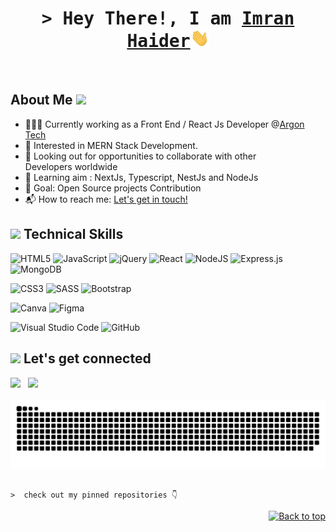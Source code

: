 <!-- Intro Start -->
<h1 align="center">
        <samp>&gt; Hey There!, I am
                <b><a href="https://www.linkedin.com/in/imran-h-6b6734175/" target="_blank">Imran Haider</a></b><img src="wave.gif" width="30">
        </samp>
</h1>
<!-- Intro End -->

<br>

<!-- About Me Start  -->
<h2> About Me <img src="https://media.giphy.com/media/mGcNjsfWAjY5AEZNw6/giphy.gif" width="50">️</h2>

- 👩🏻‍💻 Currently working as a Front End / React Js Developer @[Argon Tech](https://www.linkedin.com/company/argontech/)
- 🧐 Interested in MERN Stack Development.
- 👯 Looking out for opportunities to collaborate with other Developers worldwide
- 🌱 Learning aim : NextJs, Typescript, NestJs and NodeJs
- 🎯 Goal: Open Source projects Contribution
- 📬 How to reach me: [Let's get in touch!](https://www.linkedin.com/in/imran-h-6b6734175/)
<!-- About Me End  -->

<!-- Technical Skills Start  -->
<h2><img src="https://media.giphy.com/media/cmCEsJZHYBPels360q/giphy.gif" width="50"> Technical Skills</h2>

![HTML5](https://img.shields.io/badge/html5-%23E34F26.svg?style=for-the-badge&logo=html5&logoColor=white)
![JavaScript](https://img.shields.io/badge/javascript-%23323330.svg?style=for-the-badge&logo=javascript&logoColor=%23F7DF1E)
![jQuery](https://img.shields.io/badge/jquery-%230769AD.svg?style=for-the-badge&logo=jquery&logoColor=white)
![React](https://img.shields.io/badge/react-%2320232a.svg?style=for-the-badge&logo=react&logoColor=%2361DAFB)
![NodeJS](https://img.shields.io/badge/node.js-6DA55F?style=for-the-badge&logo=node.js&logoColor=white)
![Express.js](https://img.shields.io/badge/express.js-%23404d59.svg?style=for-the-badge&logo=express&logoColor=%2361DAFB)
![MongoDB](https://img.shields.io/badge/MongoDB-%234ea94b.svg?style=for-the-badge&logo=mongodb&logoColor=white)

![CSS3](https://img.shields.io/badge/css3-%231572B6.svg?style=for-the-badge&logo=css3&logoColor=white)
![SASS](https://img.shields.io/badge/SASS-hotpink.svg?style=for-the-badge&logo=SASS&logoColor=white)
![Bootstrap](https://img.shields.io/badge/Bootstrap-563D7C?style=for-the-badge&logo=bootstrap&logoColor=white)

![Canva](https://img.shields.io/badge/Canva-%2300C4CC.svg?style=for-the-badge&logo=Canva&logoColor=white)
![Figma](https://img.shields.io/badge/figma-%23F24E1E.svg?style=for-the-badge&logo=figma&logoColor=white)

![Visual Studio Code](https://img.shields.io/badge/Visual%20Studio%20Code-0078d7.svg?style=for-the-badge&logo=visual-studio-code&logoColor=white)
![GitHub](https://img.shields.io/badge/github-%23121011.svg?style=for-the-badge&logo=github&logoColor=white) <br>

<!-- Technical Skills End  -->

<!-- Connection Start -->
<h2>
    <img src="https://media.giphy.com/media/LnQjpWaON8nhr21vNW/giphy.gif" width="50"> 
    Let's get connected 
</h2>

<div>
<!-- LinkedIn -->
<a href="https://www.linkedin.com/in/imran-h-6b6734175/" target="_blank"><img src="https://img.shields.io/badge/linkedin-%230077B5.svg?&style=for-the-badge&logo=linkedin&logoColor=white" /></a>&nbsp;&nbsp;
<!-- Stakoverflow -->
<img src="https://img.shields.io/badge/-Stackoverflow-FE7A16?style=for-the-badge&logo=stack-overflow&logoColor=white" />
</div>
<!-- Connection End -->

<br>

<!-- Snake Start -->
<div>
<img src="./github-contribution-grid-snake.svg">️
</div>
<!-- Connection End -->

<br>

```
>  check out my pinned repositories 👇
```

<p align="right"><a href="#top"><img src="https://img.shields.io/static/v1?label&message=back+to+top&color=blue&style=flat&logo" alt="Back to top" /></a></p>

